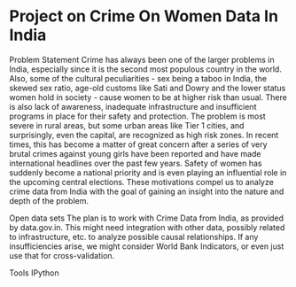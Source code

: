 Project on Crime On Women Data In India
===============

Problem Statement
Crime has always been one of the larger problems in India, especially since it is the second most populous country in the world. Also, some of the cultural peculiarities - sex being a taboo in India, the skewed sex ratio, age-old customs like Sati and Dowry and the lower status women hold in society - cause women to be at higher risk than usual. There is also lack of awareness, inadequate infrastructure and insufficient programs in place for their safety and protection.  The problem is most severe in rural areas, but some urban areas like Tier 1 cities, and surprisingly, even the capital, are recognized as high risk zones. In recent times, this has become a matter of great concern after a series of very brutal crimes against young girls have been reported and have made international headlines over the past few years. Safety of women has suddenly become a national priority and is even playing an influential role in the upcoming central elections. These motivations compel us to analyze crime data from India with the goal of gaining an insight into the nature and depth of the problem.

Open data sets
The plan is to work with Crime Data from India, as provided by data.gov.in. This might need integration with other data, possibly related to infrastructure, etc. to analyze possible causal relationships. If any insufficiencies arise, we might consider World Bank Indicators, or even just use that for cross-validation. 

Tools
IPython
